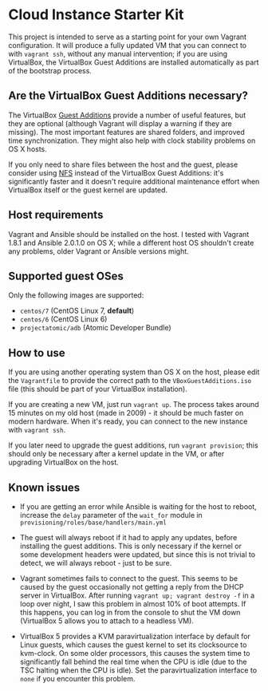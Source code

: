 # Cloud Instance Starter Kit

This project is intended to serve as a starting point for your own
Vagrant configuration. It will produce a fully updated VM that you can
connect to with `vagrant ssh`, without any manual intervention; if you
are using VirtualBox, the VirtualBox Guest Additions are installed
automatically as part of the bootstrap process.

## Are the VirtualBox Guest Additions necessary?

The VirtualBox [Guest Additions] provide a number of useful features,
but they are optional (although Vagrant will display a warning if they
are missing). The most important features are shared folders, and
improved time synchronization. They might also help with clock stability
problems on OS X hosts.

If you only need to share files between the host and the guest, please
consider using [NFS] instead of the VirtualBox Guest Additions: it's
significantly faster and it doesn't require additional maintenance
effort when VirtualBox itself or the guest kernel are updated.

[Guest Additions]: https://www.virtualbox.org/manual/ch04.html#idp46691714790384
[NFS]: https://www.vagrantup.com/docs/synced-folders/nfs.html

## Host requirements

Vagrant and Ansible should be installed on the host. I tested with
Vagrant 1.8.1 and Ansible 2.0.1.0 on OS X; while a different host OS
shouldn't create any problems, older Vagrant or Ansible versions might.

## Supported guest OSes

Only the following images are supported:

* `centos/7` (CentOS Linux 7, **default**)
* `centos/6` (CentOS Linux 6)
* `projectatomic/adb` (Atomic Developer Bundle)

## How to use

If you are using another operating system than OS X on the host, please
edit the `Vagrantfile` to provide the correct path to the
`VBoxGuestAdditions.iso` file (this should be part of your VirtualBox
installation).

If you are creating a new VM, just run `vagrant up`. The process takes
around 15 minutes on my old host (made in 2009) - it should be much
faster on modern hardware. When it's ready, you can connect to the new
instance with `vagrant ssh`.

If you later need to upgrade the guest additions, run `vagrant
provision`; this should only be necessary after a kernel update in the
VM, or after upgrading VirtualBox on the host.

## Known issues

* If you are getting an error while Ansible is waiting for the host to
  reboot, increase the `delay` parameter of the `wait_for` module in
  `provisioning/roles/base/handlers/main.yml`

* The guest will always reboot if it had to apply any updates, before
  installing the guest additions. This is only necessary if the kernel
  or some development headers were updated, but since this is not trivial
  to detect, we will always reboot - just to be sure.

* Vagrant sometimes fails to connect to the guest. This seems to be
  caused by the guest occasionally not getting a reply from the DHCP
  server in VirtualBox. After running `vagrant up; vagrant destroy -f` in
  a loop over night, I saw this problem in almost 10% of boot attempts.
  If this happens, you can log in from the console to shut the VM down
  (VirtualBox 5 allows you to attach to a headless VM).

* VirtualBox 5 provides a KVM paravirtualization interface by default
  for Linux guests, which causes the guest kernel to set its clocksource
  to kvm-clock. On some older processors, this causes the system time to
  significantly fall behind the real time when the CPU is idle (due to
  the TSC halting when the CPU is idle). Set the paravirtualization
  interface to `none` if you encounter this problem.
